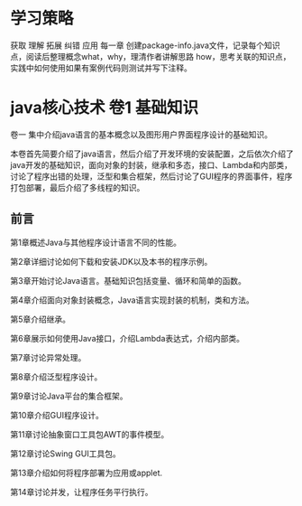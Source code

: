 # 学习策略
获取 理解 拓展 纠错 应用
每一章 创建package-info.java文件，记录每个知识点，阅读后整理概念what，why，理清作者讲解思路 how，思考关联的知识点，实践中如何使用如果有案例代码则测试并写下注释。

# java核心技术 卷1 基础知识
 卷一 集中介绍java语言的基本概念以及图形用户界面程序设计的基础知识。
 
 本卷首先简要介绍了java语言，然后介绍了开发环境的安装配置，之后依次介绍了 java开发的基础知识，面向对象的封装，继承和多态，接口、Lambda和内部类，讨论了程序出错的处理，泛型和集合框架，然后讨论了GUI程序的界面事件，程序打包部署，最后介绍了多线程的知识。
## 前言
第1章概述Java与其他程序设计语言不同的性能。

第2章详细讨论如何下载和安装JDK以及本书的程序示例。

第3章开始讨论Java语言。基础知识包括变量、循环和简单的函数。

第4章介绍面向对象封装概念，Java语言实现封装的机制，类和方法。

第5章介绍继承。

第6章展示如何使用Java接口，介绍Lambda表达式，介绍内部类。

第7章讨论异常处理。

第8章介绍泛型程序设计。

第9章讨论Java平台的集合框架。

第10章介绍GUI程序设计。

第11章讨论抽象窗口工具包AWT的事件模型。

第12章讨论Swing GUI工具包。

第13章介绍如何将程序部署为应用或applet.

第14章讨论并发，让程序任务平行执行。

